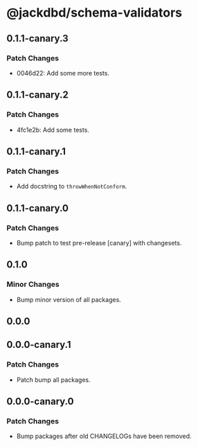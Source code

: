 # @jackdbd/schema-validators

## 0.1.1-canary.3

### Patch Changes

- 0046d22: Add some more tests.

## 0.1.1-canary.2

### Patch Changes

- 4fc1e2b: Add some tests.

## 0.1.1-canary.1

### Patch Changes

- Add docstring to `throwWhenNotConform`.

## 0.1.1-canary.0

### Patch Changes

- Bump patch to test pre-release [canary] with changesets.

## 0.1.0

### Minor Changes

- Bump minor version of all packages.

## 0.0.0

## 0.0.0-canary.1

### Patch Changes

- Patch bump all packages.

## 0.0.0-canary.0

### Patch Changes

- Bump packages after old CHANGELOGs have been removed.
